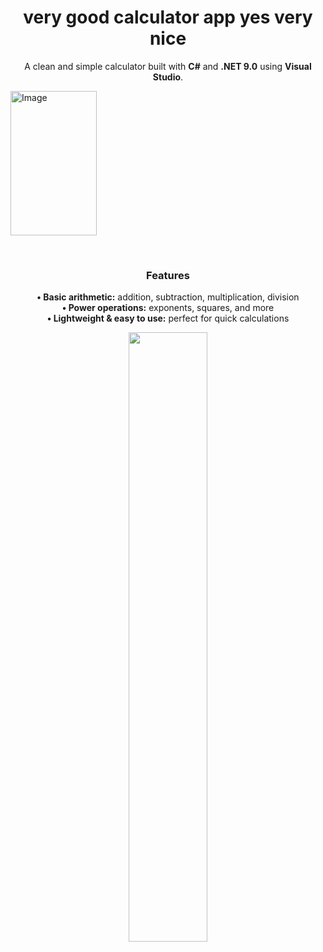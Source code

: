 <h1 align = "center"><b>very good calculator app yes very nice</b></h1>

<p align="center">
  A clean and simple calculator built with <b>C#</b> and <b>.NET 9.0</b> using <b>Visual Studio</b>.
</p>
<img width="138" height="231" alt="Image" src="https://github.com/user-attachments/assets/4f4a5f41-b1f7-4891-be12-7adeff971c0f" />

<br> <h3 align="center">Features</h3>

<p align="center">
<b>• Basic arithmetic:</b> addition, subtraction, multiplication, division <br>
<b>• Power operations:</b> exponents, squares, and more <br>
<b>• Lightweight & easy to use:</b> perfect for quick calculations
</p>

<p align="center">
<img src="https://github.com/user-attachments/assets/6ec4dc29-b683-4f0b-ac1a-8e519a2f1e79" width="50%">
</p>
